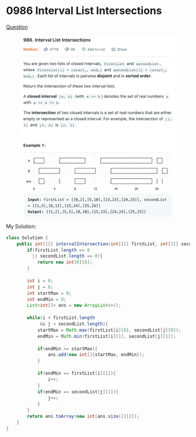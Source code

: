 # 0986 Interval List Intersections

[Question](https://leetcode.com/problems/interval-list-intersections/)

<figure><img src="../.gitbook/assets/image (4).png" alt=""><figcaption></figcaption></figure>



My Solution:

```java
class Solution {
    public int[][] intervalIntersection(int[][] firstList, int[][] secondList) {
        if(firstList.length == 0
          || secondList.length == 0){
            return new int[0][0];
        }
        
        int i = 0;
        int j = 0;
        int startMax = 0;
        int endMin = 0;
        List<int[]> ans = new ArrayList<>();
        
        while(i < firstList.length
             && j < secondList.length){
            startMax = Math.max(firstList[i][0], secondList[j][0]);
            endMin = Math.min(firstList[i][1], secondList[j][1]);
            
            if(endMin >= startMax){
                ans.add(new int[]{startMax, endMin});
            }
            
            if(endMin == firstList[i][1]){
                i++;
            }
            if(endMin == secondList[j][1]){
                j++;
            }
        }
        return ans.toArray(new int[ans.size()][2]);
    }
}
```

